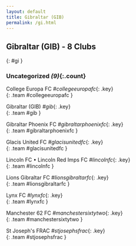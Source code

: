 ```yaml
---
layout: default
title: Gibraltar (GIB)
permalink: /gi.html
---
```



## Gibraltar (GIB) - 8 Clubs
{: #gi }









### Uncategorized _(9)_{:.count}


College Europa FC   _#collegeeuropafc_{: .key} <br>
{: .team #collegeeuropafc }

Gibraltar  (GIB)  _#gib_{: .key} <br>
{: .team #gib }

Gibraltar Phoenix FC   _#gibraltarphoenixfc_{: .key} <br>
{: .team #gibraltarphoenixfc }

Glacis United FC   _#glacisunitedfc_{: .key} <br>
{: .team #glacisunitedfc }

Lincoln FC • Lincoln Red Imps FC   _#lincolnfc_{: .key} <br>
{: .team #lincolnfc }

Lions Gibraltar FC   _#lionsgibraltarfc_{: .key} <br>
{: .team #lionsgibraltarfc }

Lynx FC   _#lynxfc_{: .key} <br>
{: .team #lynxfc }

Manchester 62 FC   _#manchestersixtytwo_{: .key} <br>
{: .team #manchestersixtytwo }

St Joseph's FRAC   _#stjosephsfrac_{: .key} <br>
{: .team #stjosephsfrac }


 

